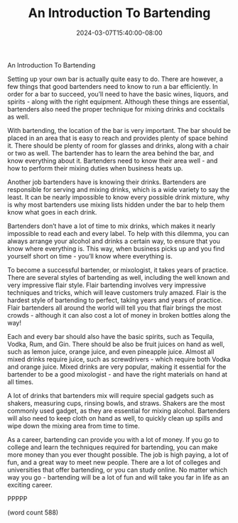 ﻿---
title: "An Introduction To Bartending"
date: 2024-03-07T15:40:00-08:00
description: "Wine And Spirits Tips for Web Success"
featured_image: "/images/Wine And Spirits.jpg"
tags: ["Wine And Spirits"]
---

An Introduction To Bartending

Setting up your own bar is actually quite easy to do.  There are however, a few things that good bartenders need to know to run a bar efficiently.  In order for a bar to succeed, you’ll need to have the basic wines, liquors, and spirits - along with the right equipment.  Although these things are essential, bartenders also need the proper technique for mixing drinks and cocktails as well.

With bartending, the location of the bar is very important.  The bar should be placed in an area that is easy to reach and provides plenty of space behind it.  There should be plenty of room for glasses and drinks, along with a chair or two as well.  The bartender has to learn the area behind the bar, and know everything about it.  Bartenders need to know their area well - and how to perform their mixing duties when business heats up.

Another job bartenders have is knowing their drinks.  Bartenders are responsible for serving and mixing drinks, which is a wide variety to say the least.  It can be nearly impossible to know every possible drink mixture, why is why most bartenders use mixing lists hidden under the bar to help them know what goes in each drink.  

Bartenders don’t have a lot of time to mix drinks, which makes it nearly impossible to read each and every label.  To help with this dilemma, you can always arrange your alcohol and drinks a certain way, to ensure that you know where everything is.  This way, when business picks up and you find yourself short on time - you’ll know where everything is.

To become a successful bartender, or mixologist, it takes years of practice.  There are several styles of bartending as well, including the well known and very impressive flair style.  Flair bartending involves very impressive techniques and tricks, which will leave customers truly amazed.  Flair is the hardest style of bartending to perfect, taking years and years of practice.  Flair bartenders all around the world will tell you that flair brings the most crowds - although it can also cost a lot of money in broken bottles along the way!

Each and every bar should also have the basic spirits, such as Tequila, Vodka, Rum, and Gin.  There should be also be fruit juices on hand as well, such as lemon juice, orange juice, and even pineapple juice.  Almost all mixed drinks require juice, such as screwdrivers - which require both Vodka and orange juice.  Mixed drinks are very popular, making it essential for the bartender to be a good mixologist - and have the right materials on hand at all times.

A lot of drinks that bartenders mix will require special gadgets such as shakers, measuring cups, rinsing bowls, and straws.  Shakers are the most commonly used gadget, as they are essential for mixing alcohol.  Bartenders will also need to keep cloth on hand as well, to quickly clean up spills and wipe down the mixing area from time to time.

As a career, bartending can provide you with a lot of money.  If you go to college and learn the techniques required for bartending, you can make more money than you ever thought possible.  The job is high paying, a lot of fun, and a great way to meet new people.  There are a lot of colleges and universities that offer bartending, or you can study online.  No matter which way you go - bartending will be a lot of fun and will take you far in life as an exciting career.

PPPPP

(word count 588)
